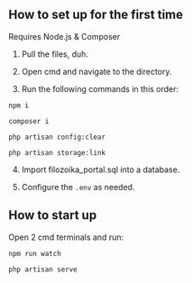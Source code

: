 ## How to set up for the first time

Requires Node.js & Composer

1. Pull the files, duh.

2. Open cmd and navigate to the directory.

3. Run the following commands in this order:

`npm i`

`composer i`

`php artisan config:clear`

`php artisan storage:link`

4. Import filozoika_portal.sql into a database.

5. Configure the `.env` as needed.

## How to start up

Open 2 cmd terminals and run:

`npm run watch`

`php artisan serve`
